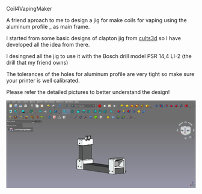 Coil4VapingMaker

A friend aproach to me to design a jig for make coils for vaping using the aluminum profile _ as main frame.

I started from some basic designs of clapton jig from [cults3d](https://cults3d.com/es/modelo-3d/herramientas/quitavueltas-resistencias-vapeo-608) so I have developed all the idea from there.

I desingned all the jig to use it with the Bosch drill model PSR 14,4 LI-2 (the drill that my friend owns)

The tolerances of the holes for aluminum profile are very tight so make sure your printer is well calibrated.

Please refer the detailed pictures to better understand the design!

![alt text](https://github.com/Imejpul/3DPrinting/blob/main/19_Coil4VapingMaker/Coil4VapingMaker.png "FreeCad View")
